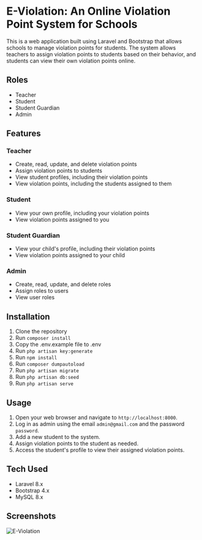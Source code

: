 # E-Violation: An Online Violation Point System for Schools

This is a web application built using Laravel and Bootstrap that allows schools to manage violation points for students. The system allows teachers to assign violation points to students based on their behavior, and students can view their own violation points online.

## Roles

-   Teacher
-   Student
-   Student Guardian
-   Admin

## Features

### Teacher

-   Create, read, update, and delete violation points
-   Assign violation points to students
-   View student profiles, including their violation points
-   View violation points, including the students assigned to them

### Student

-   View your own profile, including your violation points
-   View violation points assigned to you

### Student Guardian

-   View your child's profile, including their violation points
-   View violation points assigned to your child

### Admin

-   Create, read, update, and delete roles
-   Assign roles to users
-   View user roles

## Installation

1. Clone the repository
2. Run `composer install`
3. Copy the .env.example file to .env
4. Run `php artisan key:generate`
5. Run `npm install`
6. Run `composer dumpautoload`
7. Run `php artisan migrate`
8. Run `php artisan db:seed`
9. Run `php artisan serve`

## Usage

1. Open your web browser and navigate to `http://localhost:8000`.
2. Log in as admin using the email `admin@gmail.com` and the password `password`.
3. Add a new student to the system.
4. Assign violation points to the student as needed.
5. Access the student's profile to view their assigned violation points.

## Tech Used

-   Laravel 8.x
-   Bootstrap 4.x
-   MySQL 8.x

## Screenshots

![E-Violation](public/assets/img/E_Violation.gif)
